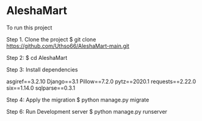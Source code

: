 # AleshaMart

To run this project

 
Step 1. Clone the project
    $ git clone https://github.com/Uthso66/AleshaMart-main.git
    
Step 2: $ cd AleshaMart    

Step 3: Install dependencies 

asgiref==3.2.10 
Django==3.1
 Pillow==7.2.0
pytz==2020.1 
requests==2.22.0
six==1.14.0 
sqlparse==0.3.1

  
Step 4: Apply the migration
    $ python manage.py migrate
    

Step 6: Run Development server
    $ python manage.py runserver

